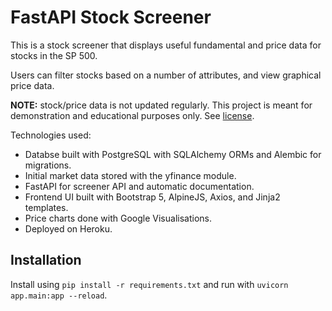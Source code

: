 # FastAPI Stock Screener
This is a stock screener that displays useful fundamental and price data for stocks in the SP 500.

Users can filter stocks based on a number of attributes, and view graphical price data.

**NOTE:** stock/price data is not updated regularly. This project is meant for demonstration and educational purposes only. See [license]().

Technologies used:
 - Databse built with PostgreSQL with SQLAlchemy ORMs and Alembic for migrations.
 - Initial market data stored with the yfinance module.
 - FastAPI for screener API and automatic documentation.
 - Frontend UI built with Bootstrap 5, AlpineJS, Axios, and Jinja2 templates.
 - Price charts done with Google Visualisations.
 - Deployed on Heroku.

## Installation

Install using `pip install -r requirements.txt` and run with `uvicorn app.main:app --reload`.